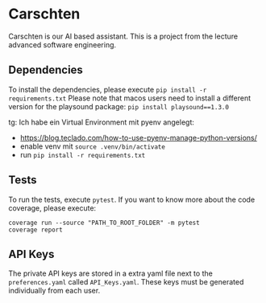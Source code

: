 # Carschten
Carschten is our AI based assistant. This is a project from the lecture advanced software engineering. 

## Dependencies
To install the dependencies, please execute `pip install -r requirements.txt`
Please note that macos users need to install a different version for the playsound package: `pip install playsound==1.3.0`

tg: Ich habe ein Virtual Environment mit pyenv angelegt:
- https://blog.teclado.com/how-to-use-pyenv-manage-python-versions/
- enable venv mit `source .venv/bin/activate`
- run `pip install -r requirements.txt`

## Tests
To run the tests, execute `pytest`.
If you want to know more about the code coverage, please execute:
```
coverage run --source "PATH_TO_ROOT_FOLDER" -m pytest   
coverage report
```

## API Keys
The private API keys are stored in a extra yaml file next to the `preferences.yaml` called `API_Keys.yaml`.
These keys must be generated individually from each user.